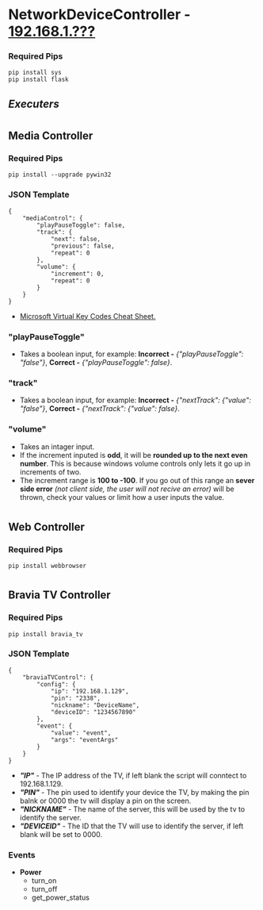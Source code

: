 # NetworkDeviceController - [192.168.1.???](http://192.168.1.188/)
### **Required Pips**
    pip install sys
    pip install flask


## **_Executers_**
#
##  **Media Controller**
### **Required Pips**
    pip install --upgrade pywin32


### **JSON Template**

    {
        "mediaControl": {
            "playPauseToggle": false,
            "track": {
                "next": false,
                "previous": false,
                "repeat": 0
            },
            "volume": {
                "increment": 0,
                "repeat": 0
            }
        }
    }
* [Microsoft Virtual Key Codes Cheat Sheet.](https://learn.microsoft.com/en-gb/windows/win32/inputdev/virtual-key-codes)
### **"playPauseToggle"**
* Takes a boolean input, for example: **Incorrect -** *{"playPauseToggle": "false"}*, **Correct -** *{"playPauseToggle": false}*.
### **"track"**
* Takes a boolean input, for example: **Incorrect -** *{"nextTrack": {"value": "false"}*, **Correct -** *{"nextTrack": {"value": false}*.
### **"volume"**
* Takes an intager input.
* If the increment inputed is **odd**, it will be **rounded up to the next even number**. This is because windows volume controls only lets it go up in increments of two.
* The increment range is **100 to -100**. If you go out of this range an  **sever side error** *(not client side, the user will not recive an error)* will be thrown, check your values or limit how a user inputs the value.
#

## **Web Controller**
### **Required Pips**
    pip install webbrowser

#

## **Bravia TV Controller**
### **Required Pips**
    pip install bravia_tv
### **JSON Template**
    {
        "braviaTVControl": {
            "config": {
                "ip": "192.168.1.129",
                "pin": "2338",
                "nickname": "DeviceName",
                "deviceID": "1234567890"
            },
            "event": {
                "value": "event",
                "args": "eventArgs"
            }
        }
    }

* ***"IP"*** - The IP address of the TV, if left blank the script will conntect to 192.168.1.129.
* ***"PIN"*** - The pin used to identify your device the TV, by making the pin balnk or 0000 the tv will display a pin on the screen.
* ***"NICKNAME"*** - The name of the server, this will be used by the tv to identify the server.
* ***"DEVICEID"*** - The ID that the TV will use to identify the server, if left blank will be set to 0000.
### **Events**

* **Power**
    * turn_on
    * turn_off
    * get_power_status
